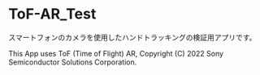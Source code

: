 # ToF-AR_Test

スマートフォンのカメラを使用したハンドトラッキングの検証用アプリです。

This App uses ToF (Time of Flight) AR, Copyright (C) 2022 Sony Semiconductor Solutions Corporation.
